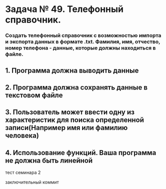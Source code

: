 # Задача № 49. Телефонный справочник.
### Создать телефонный справочник с возможностью импорта и экспорта данных в формате .txt. Фамилия, имя, отчество, номер телефона - данные, которые должны находиться в файле.
## 1. Программа должна выводить данные
## 2. Программа должна сохранять данные в текстовом файле
## 3. Пользователь может ввести одну из характеристик для поиска определенной записи(Например имя или фамилию человека)
## 4. Использование функций. Ваша программа не должна быть линейной

тест семинара 2

заключительный коммит